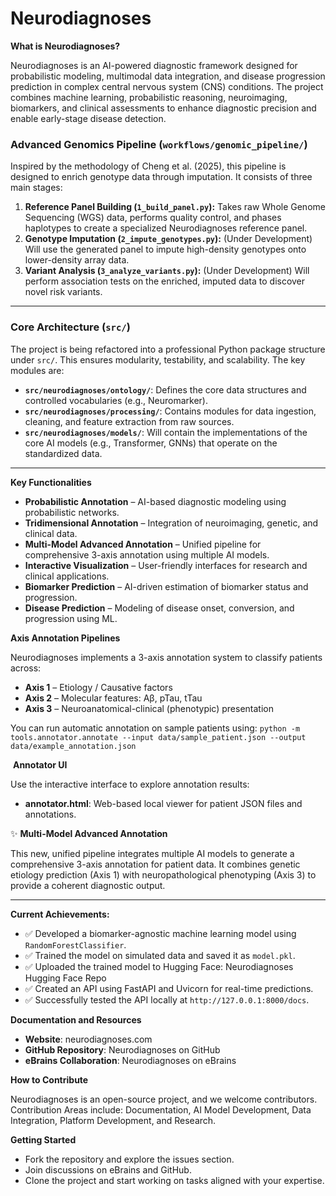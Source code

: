 # Neurodiagnoses

 **What is Neurodiagnoses?**

Neurodiagnoses is an AI-powered diagnostic framework designed for probabilistic modeling, multimodal data integration, and disease progression prediction in complex central nervous system (CNS) conditions.
The project combines machine learning, probabilistic reasoning, neuroimaging, biomarkers, and clinical assessments to enhance diagnostic precision and enable early-stage disease detection.

### Advanced Genomics Pipeline (`workflows/genomic_pipeline/`)

Inspired by the methodology of Cheng et al. (2025), this pipeline is designed to enrich genotype data through imputation. It consists of three main stages:

1.  **Reference Panel Building (`1_build_panel.py`):** Takes raw Whole Genome Sequencing (WGS) data, performs quality control, and phases haplotypes to create a specialized Neurodiagnoses reference panel.
2.  **Genotype Imputation (`2_impute_genotypes.py`):** (Under Development) Will use the generated panel to impute high-density genotypes onto lower-density array data.
3.  **Variant Analysis (`3_analyze_variants.py`):** (Under Development) Will perform association tests on the enriched, imputed data to discover novel risk variants.

---

### Core Architecture (`src/`)

The project is being refactored into a professional Python package structure under `src/`. This ensures modularity, testability, and scalability. The key modules are:

- **`src/neurodiagnoses/ontology/`**: Defines the core data structures and controlled vocabularies (e.g., Neuromarker).
- **`src/neurodiagnoses/processing/`**: Contains modules for data ingestion, cleaning, and feature extraction from raw sources.
- **`src/neurodiagnoses/models/`**: Will contain the implementations of the core AI models (e.g., Transformer, GNNs) that operate on the standardized data.

---

 **Key Functionalities**

- **Probabilistic Annotation** – AI-based diagnostic modeling using probabilistic networks.
- **Tridimensional Annotation** – Integration of neuroimaging, genetic, and clinical data.
- **Multi-Model Advanced Annotation** – Unified pipeline for comprehensive 3-axis annotation using multiple AI models.
- **Interactive Visualization** – User-friendly interfaces for research and clinical applications.
- **Biomarker Prediction** – AI-driven estimation of biomarker status and progression.
- **Disease Prediction** – Modeling of disease onset, conversion, and progression using ML.

 **Axis Annotation Pipelines**

Neurodiagnoses implements a 3-axis annotation system to classify patients across:
- **Axis 1** – Etiology / Causative factors
- **Axis 2** – Molecular features: Aβ, pTau, tTau
- **Axis 3** – Neuroanatomical-clinical (phenotypic) presentation

You can run automatic annotation on sample patients using: `python -m tools.annotator.annotate --input data/sample_patient.json --output data/example_annotation.json`

️ **Annotator UI**

Use the interactive interface to explore annotation results:
-  **annotator.html**: Web-based local viewer for patient JSON files and annotations.

✨ **Multi-Model Advanced Annotation**

This new, unified pipeline integrates multiple AI models to generate a comprehensive 3-axis annotation for patient data. It combines genetic etiology prediction (Axis 1) with neuropathological phenotyping (Axis 3) to provide a coherent diagnostic output.

---

 **Current Achievements:**
- ✅ Developed a biomarker-agnostic machine learning model using `RandomForestClassifier`.
- ✅ Trained the model on simulated data and saved it as `model.pkl`.
- ✅ Uploaded the trained model to Hugging Face: Neurodiagnoses Hugging Face Repo
- ✅ Created an API using FastAPI and Uvicorn for real-time predictions.
- ✅ Successfully tested the API locally at `http://127.0.0.1:8000/docs`.

 **Documentation and Resources**
-  **Website**: neurodiagnoses.com
-  **GitHub Repository**: Neurodiagnoses on GitHub
-  **eBrains Collaboration**: Neurodiagnoses on eBrains

 **How to Contribute**

Neurodiagnoses is an open-source project, and we welcome contributors. Contribution Areas include: Documentation, AI Model Development, Data Integration, Platform Development, and Research.

 **Getting Started**
- Fork the repository and explore the issues section.
- Join discussions on eBrains and GitHub.
- Clone the project and start working on tasks aligned with your expertise.